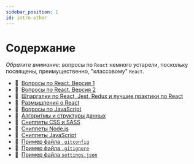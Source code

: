 ```yaml
---
sidebar_position: 1
id: intro-other
---
```


# Содержание

_Обратите внимание_: вопросы по `React` немного устарели, поскольку посвящены, преимущественно, "классовому" `React`.

- :page_with_curl:&nbsp;&nbsp;[Вопросы по React. Версия 1](./questions-react)
- :page_with_curl:&nbsp;&nbsp;[Вопросы по React. Версия 2](./questions-react2)
- :memo:&nbsp;&nbsp;[Шпаргалки по React, Jest, Redux и лучшие практики по React](./bestpractice)
- :page_with_curl:&nbsp;&nbsp;[Размышления о React](./react-philosophies)
- :memo:&nbsp;&nbsp;[Вопросы по JavaScript](./js-questions)
- :page_with_curl:&nbsp;&nbsp;[Алгоритмы и структуры данных](./js-algorithms)
- :page_with_curl:&nbsp;&nbsp;[Сниппеты CSS и SASS](./snippets-css)
- :page_with_curl:&nbsp;&nbsp;[Сниппеты Node.js](./snippets-node)
- :page_with_curl:&nbsp;&nbsp;[Сниппеты JavaScript](./snippets-js)
- :floppy_disk:&nbsp;&nbsp;[Пример файла `.gitconfig`](./assets/.gitconfig)
- :floppy_disk:&nbsp;&nbsp;[Пример файла `.gitignore`](./assets/.gitignore)
- :floppy_disk:&nbsp;&nbsp;[Пример файла `settings.json`](./assets/settings.json)